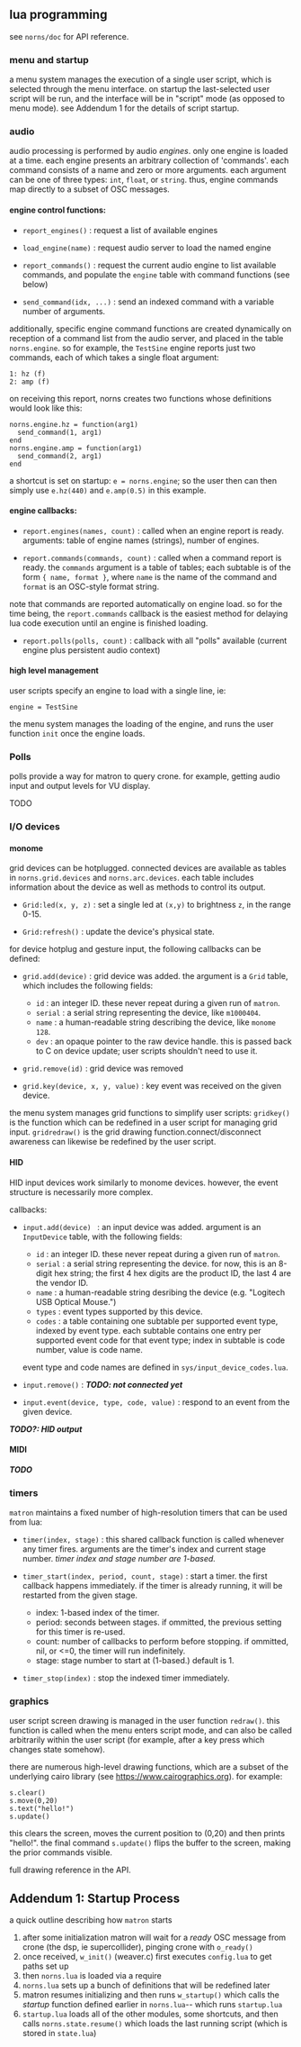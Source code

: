 ## lua programming

see `norns/doc` for API reference.

### menu and startup

a menu system manages the execution of a single user script, which is selected through the menu interface. on startup the last-selected user script will be run, and the interface will be in "script" mode (as opposed to menu mode). see Addendum 1 for the details of script startup.

### audio

audio processing is performed by audio *engines*. only one engine is loaded at a time. each engine presents an arbitrary collection of 'commands'. each command consists of a name and zero or more arguments. each argument can be one of three types: `int`, `float`, or `string`. thus, engine commands map directly to a subset of OSC messages.

#### engine control functions:

- `report_engines()` : request a list of available engines

- `load_engine(name)` : request audio server to load the named engine 

- `report_commands()` : request the current audio engine to list available commands, and populate the `engine` table with command functions (see below) 

- `send_command(idx, ...)` : send an indexed command with a variable number of arguments. 

additionally, specific engine command functions are created dynamically on reception of a command list from the audio server, and placed in the table `norns.engine`. so for example, the `TestSine` engine reports just two commands, each of which takes a single float argument:
```
1: hz (f)
2: amp (f)
```

on receiving this report, norns creates two functions whose definitions would look like this:
```
norns.engine.hz = function(arg1) 
  send_command(1, arg1)
end
norns.engine.amp = function(arg1) 
  send_command(2, arg1)
end

```

a shortcut is set on startup: `e = norns.engine`; so the user then can then simply use `e.hz(440)` and `e.amp(0.5)` in this example.

#### engine callbacks:

- `report.engines(names, count)` : called when an engine report is ready. arguments: table of engine names (strings), number of engines.

- `report.commands(commands, count)` : called when a command report is ready. the `commands` argument is a table of tables; each subtable is of the form `{ name, format }`, where `name` is the name of the command and `format` is an OSC-style format string. 

note that commands are reported automatically on engine load. so for the time being, the `report.commands` callback is the easiest method for delaying lua code execution until an engine is finished loading.

- `report.polls(polls, count)` : callback with all "polls" available (current engine plus persistent audio context)

#### high level management

user scripts specify an engine to load with a single line, ie:

`engine = TestSine`

the menu system manages the loading of the engine, and runs the user function `init` once the engine loads.

### Polls

polls provide a way for matron to query crone. for example, getting audio input and output levels for VU display.

TODO

### I/O devices

#### monome 

grid devices can be hotplugged. connected devices are available as tables in `norns.grid.devices` and `norns.arc.devices`. each table includes information about the device as well as methods to control its output.

- `Grid:led(x, y, z)` : set a single led at `(x,y)` to brightness `z`, in the range 0-15.

- `Grid:refresh()` : update the device's physical state.

for device hotplug and gesture input, the following callbacks can be defined:

- `grid.add(device)` : grid device was added. the argument is a `Grid` table, which includes the following fields:
	- `id` : an integer ID. these never repeat during a given run of `matron`.
	- `serial` : a serial string representing the device, like `m1000404`.
	- `name` : a human-readable string describing the device, like `monome 128`.
	- `dev` : an opaque pointer to the raw device handle. this is passed back to C on device update; user scripts shouldn't need to use it.

- `grid.remove(id)` : grid device was removed

- `grid.key(device, x, y, value)` : key event was received on the given device. 

the menu system manages grid functions to simplify user scripts: `gridkey()` is the function which can be redefined in a user script for managing grid input. `gridredraw()` is the grid drawing function.connect/disconnect awareness can likewise be redefined by the user script.


#### HID

HID input devices work similarly to monome devices. however, the event structure is necessarily more complex. 

callbacks:

- `input.add(device) ` : an input device was added. argument is an `InputDevice` table, with the following fields:
    - `id` : an integer ID. these never repeat during a given run of `matron`.
	- `serial` : a serial string representing the device. for now, this is an 8-digit hex string; the first 4 hex digits are the product ID, the last 4 are the vendor ID.
	- `name` : a human-readable string desribing the device (e.g. "Logitech USB Optical Mouse.")
    - `types` : event types supported by this device. 
	- `codes` : a table containing one subtable per supported event type, indexed by event type. each subtable contains one entry per supported event code for that event type; index in subtable is code number, value is code name.
	
	event type and code names are defined in `sys/input_device_codes.lua`. 

- `input.remove()` : _**TODO: not connected yet**_

- `input.event(device, type, code, value)` : respond to an event from the given device.

_**TODO?: HID output**_

#### MIDI

_**TODO**_

### timers

`matron`  maintains a fixed number of high-resolution timers that can be used from lua:

- `timer(index, stage)` : this shared callback function is called whenever any timer fires. arguments are the timer's index and current stage number. *timer index and stage number are 1-based.*

- `timer_start(index, period, count, stage)` : start a timer. the first callback happens immediately. if the timer  is already running, it will be restarted from the given stage.
    - index: 1-based index of the timer.
	- period: seconds between stages. if ommitted, the previous setting for this timer is re-used.
	- count: number of callbacks to perform before stopping. if ommitted, nil, or <=0, the timer will run indefinitely.
	- stage: stage number to start at (1-based.) default is 1.
	
- `timer_stop(index)` : stop the indexed timer immediately. 
		
### graphics

user script screen drawing is managed in the user function `redraw()`. this function is called when the menu enters script mode, and can also be called arbitrarily within the user script (for example, after a key press which changes state somehow).

there are numerous high-level drawing functions, which are a subset of the underlying cairo library (see https://www.cairographics.org). for example:

```
s.clear()
s.move(0,20)
s.text("hello!")
s.update()
```

this clears the screen, moves the current position to (0,20) and then prints "hello!". the final command `s.update()` flips the buffer to the screen, making the prior commands visible.

full drawing reference in the API.





## Addendum 1: Startup Process

a quick outline describing how `matron` starts

1. after some initialization matron will wait for a *ready* OSC message from crone (the dsp, ie supercollider), pinging crone with `o_ready()`
2. once received, `w_init()` (weaver.c) first executes `config.lua` to get paths set up
3. then `norns.lua` is loaded via a require
4. `norns.lua` sets up a bunch of definitions that will be redefined later
5. matron resumes initializing and then runs `w_startup()` which calls the *startup* function defined earlier in `norns.lua`-- which runs `startup.lua`
6. `startup.lua` loads all of the other modules, some shortcuts, and then calls `norns.state.resume()` which loads the last running script (which is stored in `state.lua`)
